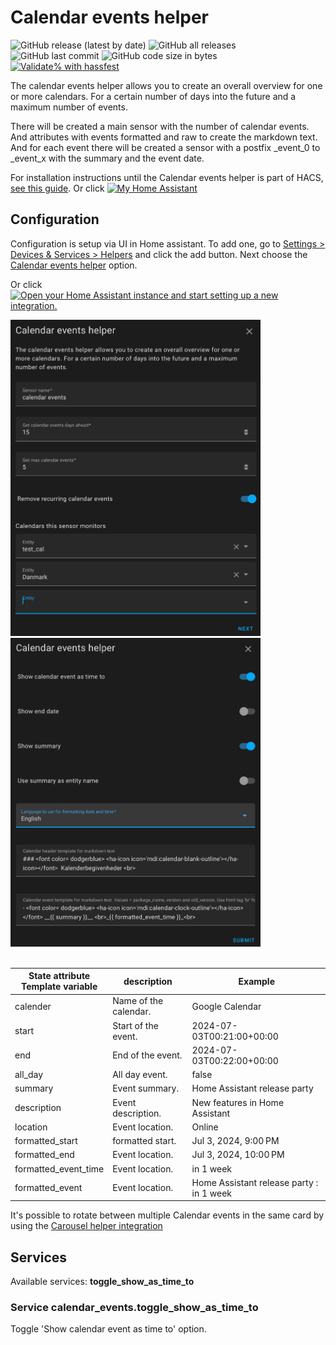 # Calendar events helper

![GitHub release (latest by date)](https://img.shields.io/github/v/release/kgn3400/calendar_events)
![GitHub all releases](https://img.shields.io/github/downloads/kgn3400/calendar_events/total)
![GitHub last commit](https://img.shields.io/github/last-commit/kgn3400/calendar_events)
![GitHub code size in bytes](https://img.shields.io/github/languages/code-size/kgn3400/calendar_events)
[![Validate% with hassfest](https://github.com/kgn3400/calendar_events/workflows/Validate%20with%20hassfest/badge.svg)](https://github.com/kgn3400/calendar_events/actions/workflows/hassfest.yaml)

The calendar events helper allows you to create an overall overview for one or more calendars. For a certain number of days into the future and a maximum number of events.

There will be created a main sensor with the number of calendar events. And attributes with events formatted and raw to create the markdown text.
And for each event there will be created a sensor with a postfix _event_0 to _event_x with the summary and the event date.

For installation instructions until the Calendar events helper is part of HACS, [see this guide](https://hacs.xyz/docs/faq/custom_repositories).
Or click
[![My Home Assistant](https://img.shields.io/badge/Home%20Assistant-%2341BDF5.svg?style=flat&logo=home-assistant&label=Add%20to%20HACS)](https://my.home-assistant.io/redirect/hacs_repository/?owner=kgn3400&repository=calendar_events&category=integration)

## Configuration

Configuration is setup via UI in Home assistant. To add one, go to [Settings > Devices & Services > Helpers](https://my.home-assistant.io/redirect/helpers) and click the add button. Next choose the [Calendar events helper](https://my.home-assistant.io/redirect/config_flow_start?domain=calendar_events) option.

Or click
[![Open your Home Assistant instance and start setting up a new integration.](https://my.home-assistant.io/badges/config_flow_start.svg)](https://my.home-assistant.io/redirect/config_flow_start/?domain=calendar_events)
<br>
<!-- <img src="images/config.png" width="400" height="auto" alt="Config1"> -->
<img src="https://github.com/kgn3400/calendar_events/blob/main/images/config1.png" width="400" height="auto" alt="Config">
<br/>
<img src="https://github.com/kgn3400/calendar_events/blob/main/images/config2.png" width="400" height="auto" alt="Config">
<br/>
<br/>

| State attribute<br/>Template variable| description              | Example                           |
| -------------------- | --------------------- | --------------------------------- |
| calender             | Name of the calendar. | Google Calendar                   |
| start                | Start of the event.   | 2024-07-03T00:21:00+00:00         |
| end                  | End of the event.     | 2024-07-03T00:22:00+00:00         |
| all_day              | All day event.        | false                             |
| summary              | Event summary.        | Home Assistant release party      |
| description          | Event description.    | New features in Home Assistant    |
| location             | Event location.       | Online                            |
| formatted_start      | formatted start.      | Jul 3, 2024, 9:00 PM              |
| formatted_end        | Event location.       | Jul 3, 2024, 10:00 PM             |
| formatted_event_time | Event location.       | in 1 week                            |
| formatted_event      | Event location.       | Home Assistant release party : in 1 week |

It's possible to rotate between multiple Calendar events in the same card by using the [Carousel helper integration](https://github.com/kgn3400/carousel)

## Services

Available services: __toggle_show_as_time_to__

### Service calendar_events.toggle_show_as_time_to

Toggle 'Show calendar event as time to' option.
